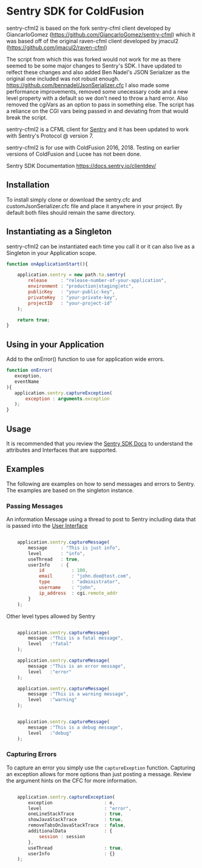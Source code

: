 # Sentry SDK for ColdFusion

sentry-cfml2 is based on the fork sentry-cfml client developed 
by GiancarloGomez (https://github.com/GiancarloGomez/sentry-cfml)
which it was based off of the original raven-cfml client 
developed by jmacul2 (https://github.com/jmacul2/raven-cfml)

The script from which this was forked would not work for me as there seemed 
to be some major changes to Sentry's SDK.
I have updated to relfect these changes and also added Ben Nadel's JSON Serializer 
as the original one included was not robust enough.
https://github.com/bennadel/JsonSerializer.cfc
I also made some performance improvements, removed some unecessary code and a new level property 
with a default so we don't need to throw a hard error. 
Also removed the cgiVars as an option to pass in something else. The script has a reliance on the CGI vars being passed in and deviating from that would break the script. 

sentry-cfml2 is a CFML client for [Sentry](<https://sentry.io/welcome/>) 
and it has been updated to work with Sentry's Protocol @ version 7.

sentry-cfml2 is for use with ColdFusion 2016, 2018. Testing on earlier versions of ColdFusion and Lucee has not been done.

Sentry SDK Documentation
https://docs.sentry.io/clientdev/

## Installation
To install simply clone or download the sentry.cfc and customJsonSerializer.cfc file and place it anywhere in your
project. By default both files should remain the same directory.

## Instantiating as a Singleton
sentry-cfml2 can be instantiated each time you call it or it can
also live as a Singleton in your Application scope.

```javascript
function onApplicationStart(){

    application.sentry = new path.to.sentry(
        release     : "release-number-of-your-application",
        environment : "production|staging|etc",
        publicKey   : "your-public-key",
        privateKey  : "your-private-key",
        projectID   : "your-project-id"
    );

    return true;
}
```

## Using in your Application
Add to the onError() function to use for application wide errors.
 ```javascript
function onError(
    exception,
    eventName
){
    application.sentry.captureException(
        exception : arguments.exception
    );
}
```

## Usage
It is recommended that you review the [Sentry SDK Docs](https://docs.sentry.io/clientdev/attributes/) to understand the attributes and Interfaces that are supported.

## Examples
The following are examples on how to send messages and errors to Sentry. The examples are based on the singleton instance.

### Passing Messages
An information Message using a thread to post to Sentry
including data that is passed into the [User Interface](https://docs.sentry.io/clientdev/interfaces/user/)
```javascript

    application.sentry.captureMessage(
        message     : "This is just info",
        level       : "info",
        useThread   : true,
        userInfo    : {
            id          : 100,
            email       : "john.doe@test.com",
            type        : "administrator",
            username    : "john",
            ip_address  : cgi.remote_addr
        }
    );

```

Other level types allowed by Sentry
```javascript

    application.sentry.captureMessage(
        message :"This is a fatal message",
        level   :"fatal"
    );

    application.sentry.captureMessage(
        message :"This is an error message",
        level   :"error"
    );

    application.sentry.captureMessage(
        message :"This is a warning message",
        level   :"warning"
    );


    application.sentry.captureMessage(
        message :"This is a debug message",
        level   :"debug"
    );

```

### Capturing Errors
To capture an error you simply use the ``captureExeption`` function. Capturing an exception allows
for more options than just posting a message. Review the argument hints on the CFC for more information.
```javascript

    application.sentry.captureException(
        exception                   : e,
        level                       : "error",
        oneLineStackTrace           : true,
        showJavaStackTrace          : true,
        removeTabsOnJavaStackTrace  : false,
        additionalData              : {
            session : session
        },
        useThread                   : true,
        userInfo                    : {}
    );

```


